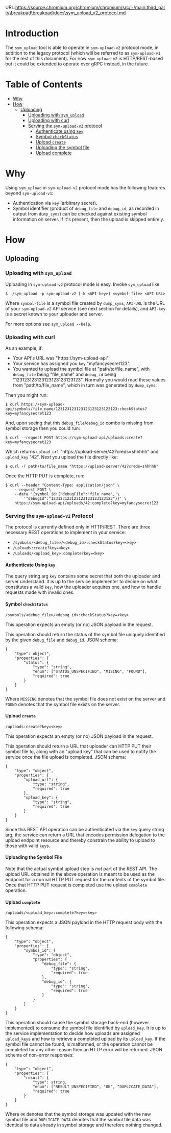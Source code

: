 URL:https://source.chromium.org/chromium/chromium/src/+/main:third_party\breakpad\breakpad\docs\sym_upload_v2_protocol.md
# Introduction

The `sym_upload` tool is able to operate in `sym-upload-v2` protocol mode, in
addition to the legacy protocol (which will be referred to as `sym-upload-v1`
for the rest of this document). For now `sym-upload-v2` is HTTP/REST-based but
it could be extended to operate over gRPC instead, in the future.

# Table of Contents
* [Why](#why)
* [How](#how)
   * [Uploading](#uploading)
     * [Uploading with `sym_upload`](#uploading-with-sym_upload)
     * [Uploading with curl](#uploading-with-curl)
     * [Serving the `sym-upload-v2` protocol](#serving-the-sym-upload-v2-protocol)
       * [Authenticate using `key`](#authenticate-using-key)
       * [Symbol `checkStatus`](#symbol-checkstatus)
       * [Upload `create`](#upload-create)
       * [Uploading the symbol file](#uploading-the-symbol-file)
       * [Upload complete](#upload-complete)


# Why

Using `sym_upload` in `sym-upload-v2` protocol mode has the following features
beyond `sym-upload-v1`:
  * Authentication via `key` (arbitrary secret).
  * Symbol identifier (product of `debug_file` and `debug_id`, as recorded in
output from `dump_syms`) can be checked against existing symbol information on
server. If it's present, then the upload is skipped entirely.

# How

## Uploading

### Uploading with `sym_upload`

Uploading in `sym-upload-v2` protocol mode is easy. Invoke `sym_upload` like
```
$ ./sym_upload -p sym-upload-v2 [-k <API-key>] <symbol-file> <API-URL>
```

Where `symbol-file` is a symbol file created by `dump_syms`, `API-URL` is the
URL of your `sym-upload-v2` API service (see next section for details), and
`API-key` is a secret known to your uploader and server.

For more options see `sym_upload --help`.

### Uploading with curl

As an example, if:
  * Your API's URL was "https://sym-upload-api".
  * Your service has assigned you `key` "myfancysecret123".
  * You wanted to upload the symbol file at "path/to/file_name", with
`debug_file` being "file_name" and `debug_id` being
"123123123123123123123123123". Normally you would read these values from
"path/to/file_name", which in turn was generated by `dump_syms`.

Then you might run:
```
$ curl https://sym-upload-api/symbols/file_name/123123123123123123123123123:checkStatus?key=myfancysecret123
```

And, upon seeing that this `debug_file`/`debug_id` combo is missing from symbol
storage then you could run:
```
$ curl --request POST https://sym-upload-api/uploads:create?key=myfancysecret123
```

Which returns `upload_url` "https://upload-server/42?creds=shhhhh" and
`upload_key` "42". Next you upload the file directly like:
```
$ curl -T path/to/file_name "https://upload-server/42?creds=shhhhh"
```

Once the HTTP PUT is complete, run:
```
$ curl --header "Content-Type: application/json" \
    --request POST \
    --data '{symbol_id:{"debugFile":"file_name",'\
        '"debugId":"123123123123123123123123123"}}' \
    https://sym-upload-api/uploads/42:complete?key=myfancysecret123
```

### Serving the `sym-upload-v2` Protocol

The protocol is currently defined only in HTTP/REST. There are three necessary
REST operations to implement in your service:
* `/symbols/<debug_file>/<debug_id>:checkStatus?key=<key>`
* `/uploads:create?key=<key>`
* `/uploads/<upload_key>:complete?key=<key>`

#### Authenticate Using `key`

The query string arg `key` contains some secret that both the uploader and
server understand. It is up to the service implementer to decide on what
constitutes a valid `key`, how the uploader acquires one, and how to handle
requests made with invalid ones.

#### Symbol `checkStatus`

```
/symbols/<debug_file>/<debug_id>:checkStatus?key=<key>
```

This operation expects an empty (or no) JSON payload in the request.

This operation should return the status of the symbol file uniquely identified
by the given `debug_file` and `debug_id`. JSON schema:
```
{
    "type": object",
    "properties": {
        "status": {
            "type": "string",
            "enum": ["STATUS_UNSPECIFIED", "MISING", "FOUND"],
            "required": true
        }
    }
}
```

Where `MISSING` denotes that the symbol file does not exist on the server and
`FOUND` denotes that the symbol file exists on the server.

#### Upload `create`

```
/uploads:create?key=<key>
```

This operation expects an empty (or no) JSON payload in the request.

This operation should return a URL that uploader can HTTP PUT their symbol file
to, along with an "upload key" that can be used to notify the service once the
file upload is completed. JSON schema:
```
{
    "type": "object",
    "properties": {
        "upload_url": {
            "type: "string",
            "required": true
        },
        "upload_key": {
            "type": "string",
            "required": true
        }
    }
}
```

Since this REST API operation can be authenticated via the `key` query string
arg, the service can return a URL that encodes permission delegation to the
upload endpoint resource and thereby constrain the ability to upload to those
with valid `key`s.

#### Uploading the Symbol File

Note that the actual symbol upload step is _not_ part of the REST API. The
upload URL obtained in the above operation is meant to be used as the endpoint
for a normal HTTP PUT request for the contents of the symbol file. Once that
HTTP PUT request is completed use the upload `complete` operation.

#### Upload `complete`

```
/uploads/<upload_key>:complete?key=<key>
```

This operation expects a JSON payload in the HTTP request body with the
following schema:
```
{
    "type": "object",
    "properties": {
        "symbol_id": {
            "type": "object",
            "properties": {
                "debug_file": {
                    "type": "string",
                    "required": true
                },
                "debug_id": {
                    "type": "string",
                    "required": true
                }
            }
        }
    }
}
```

This operation should cause the symbol storage back-end (however implemented)
to consume the symbol file identified by `upload_key`. It is up to the service
implementation to decide how uploads are assigned `upload_key`s and how to
retrieve a completed upload by its `upload_key`. If the symbol file cannot be
found, is malformed, or the operation cannot be completed for any other reason
then an HTTP error will be returned. JSON schema of non-error responses:
```
{
    "type": "object",
    "properties": {
        "result": {
            "type": string,
            "enum": ["RESULT_UNSPECIFIED", "OK", "DUPLICATE_DATA"],
            "required": true
        }
    }
}
```

Where `OK` denotes that the symbol storage was updated with the new symbol file
and `DUPLICATE_DATA` denotes that the symbol file data was identical to data
already in symbol storage and therefore nothing changed.
